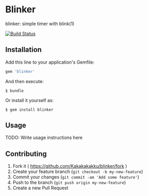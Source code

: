# Blinker

blinker: simple timer with blink(1)

[![Build Status](https://travis-ci.org/Kakakakakku/blinker.svg)](https://travis-ci.org/Kakakakakku/blinker)

## Installation

Add this line to your application's Gemfile:

```ruby
gem 'blinker'
```

And then execute:

    $ bundle

Or install it yourself as:

    $ gem install blinker

## Usage

TODO: Write usage instructions here

## Contributing

1. Fork it ( https://github.com/Kakakakakku/blinker/fork )
2. Create your feature branch (`git checkout -b my-new-feature`)
3. Commit your changes (`git commit -am 'Add some feature'`)
4. Push to the branch (`git push origin my-new-feature`)
5. Create a new Pull Request
